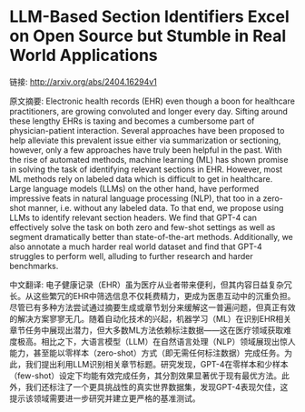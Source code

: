 # LLM-Based Section Identifiers Excel on Open Source but Stumble in Real World Applications

链接: http://arxiv.org/abs/2404.16294v1

原文摘要:
Electronic health records (EHR) even though a boon for healthcare
practitioners, are growing convoluted and longer every day. Sifting around
these lengthy EHRs is taxing and becomes a cumbersome part of physician-patient
interaction. Several approaches have been proposed to help alleviate this
prevalent issue either via summarization or sectioning, however, only a few
approaches have truly been helpful in the past. With the rise of automated
methods, machine learning (ML) has shown promise in solving the task of
identifying relevant sections in EHR. However, most ML methods rely on labeled
data which is difficult to get in healthcare. Large language models (LLMs) on
the other hand, have performed impressive feats in natural language processing
(NLP), that too in a zero-shot manner, i.e. without any labeled data. To that
end, we propose using LLMs to identify relevant section headers. We find that
GPT-4 can effectively solve the task on both zero and few-shot settings as well
as segment dramatically better than state-of-the-art methods. Additionally, we
also annotate a much harder real world dataset and find that GPT-4 struggles to
perform well, alluding to further research and harder benchmarks.

中文翻译:
电子健康记录（EHR）虽为医疗从业者带来便利，但其内容日益复杂冗长。从这些繁冗的EHR中筛选信息不仅耗费精力，更成为医患互动中的沉重负担。尽管已有多种方法尝试通过摘要生成或章节划分来缓解这一普遍问题，但真正有效的解决方案寥寥无几。随着自动化技术的兴起，机器学习（ML）在识别EHR相关章节任务中展现出潜力，但大多数ML方法依赖标注数据——这在医疗领域获取难度极高。相比之下，大语言模型（LLM）在自然语言处理（NLP）领域展现出惊人能力，甚至能以零样本（zero-shot）方式（即无需任何标注数据）完成任务。为此，我们提出利用LLM识别相关章节标题。研究发现，GPT-4在零样本和少样本（few-shot）设定下均能有效完成任务，其分割效果显著优于现有最优方法。此外，我们还标注了一个更具挑战性的真实世界数据集，发现GPT-4表现欠佳，这提示该领域需要进一步研究并建立更严格的基准测试。
